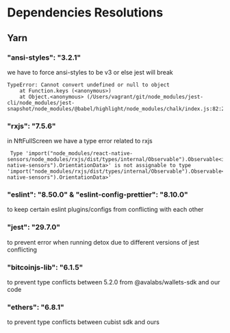 # Dependencies Resolutions

## Yarn

### "ansi-styles": "3.2.1"

we have to force ansi-styles to be v3 or else jest will break

```
TypeError: Cannot convert undefined or null to object
    at Function.keys (<anonymous>)
    at Object.<anonymous> (/Users/vagrant/git/node_modules/jest-cli/node_modules/jest-snapshot/node_modules/@babel/highlight/node_modules/chalk/index.js:82:28)
```

### "rxjs": "7.5.6"

in NftFullScreen we have a type error related to rxjs

```
 Type 'import("node_modules/react-native-sensors/node_modules/rxjs/dist/types/internal/Observable").Observable<import("react-native-sensors").OrientationData>' is not assignable to type 'import("node_modules/rxjs/dist/types/internal/Observable").Observable<import("react-native-sensors").OrientationData>'
 ```

### "eslint": "8.50.0" & "eslint-config-prettier": "8.10.0"

to keep certain eslint plugins/configs from conflicting with each other

    
### "jest": "29.7.0"

to prevent error when running detox due to different versions of jest conflicting

### "bitcoinjs-lib": "6.1.5"

to prevent type conflicts between 5.2.0 from @avalabs/wallets-sdk and our code

### "ethers": "6.8.1"

to prevent type conflicts between cubist sdk and ours